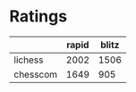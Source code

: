 # Ratings

|          | rapid | blitz |
|----------|-------|-------|
| lichess  | 2002 | 1506 |
| chesscom | 1649 | 905 |
